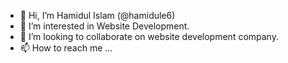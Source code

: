  - 👋 Hi, I’m Hamidul Islam (@hamidule6)
- 👀 I’m interested in Website Development.
- 💞️ I’m looking to collaborate on website development company.
- 📫 How to reach me ...

<!---
hamidule6/hamidule6 is a ✨ special ✨ repository because its `README.md` (this file) appears on your GitHub profile.
You can click the Preview link to take a look at your changes.
--->
